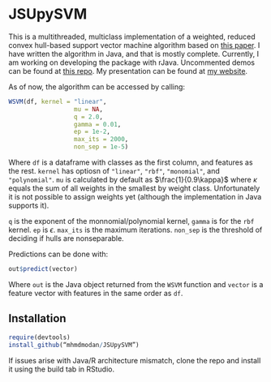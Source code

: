 # JSUpySVM

This is a multithreaded, multiclass implementation of a weighted, reduced convex hull-based support vector machine algorithm based on [this paper](http://ieeexplore.ieee.org/document/6119691/). I have written the algorithm in Java, and that is mostly complete. Currently, I am working on developing the package with rJava. Uncommented demos can be found at [this repo](https://github.com/mhmdmodan/svmTests). My presentation can be found at [my website](https://mhmdmodan.com).

As of now, the algorithm can be accessed by calling:

```r
WSVM(df, kernel = "linear",
                  mu = NA,
                  q = 2.0,
                  gamma = 0.01,
                  ep = 1e-2,
                  max_its = 2000,
                  non_sep = 1e-5)
```

Where `df` is a dataframe with classes as the first column, and features as the rest. `kernel` has optiosn of `"linear"`, `"rbf"`, `"monomial"`, and `"polynomial"`. `mu` is calculated by default as $\frac{1}{0.9\kappa}$ where $\kappa$ equals the sum of all weights in the smallest by weight class. Unfortunately it is not possible to assign weights yet (although the implementation in Java supports it).

`q` is the exponent of the monnomial/polynomial kernel, `gamma` is for the `rbf` kernel. `ep` is $\epsilon$. `max_its` is the maximum iterations. `non_sep` is the threshold of deciding if hulls are nonseparable.

Predictions can be done with:

```r
out$predict(vector)
```

Where `out` is the Java object returned from the `WSVM` function and `vector` is a feature vector with features in the same order as `df`.

## Installation

```r
require(devtools)
install_github(“mhmdmodan/JSUpySVM”)
```

If issues arise with Java/R architecture mismatch, clone the repo and install it using the build tab in RStudio.